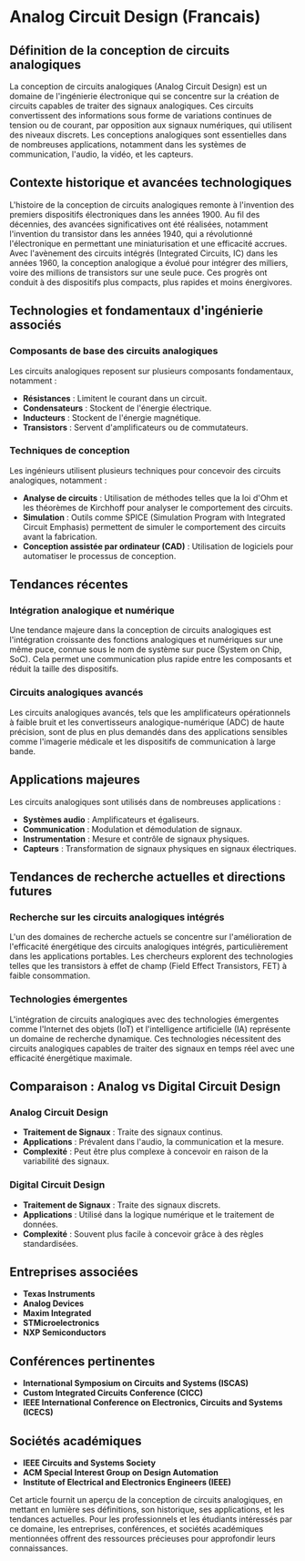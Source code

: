 # Analog Circuit Design (Francais)

## Définition de la conception de circuits analogiques

La conception de circuits analogiques (Analog Circuit Design) est un domaine de l'ingénierie électronique qui se concentre sur la création de circuits capables de traiter des signaux analogiques. Ces circuits convertissent des informations sous forme de variations continues de tension ou de courant, par opposition aux signaux numériques, qui utilisent des niveaux discrets. Les conceptions analogiques sont essentielles dans de nombreuses applications, notamment dans les systèmes de communication, l'audio, la vidéo, et les capteurs.

## Contexte historique et avancées technologiques

L'histoire de la conception de circuits analogiques remonte à l'invention des premiers dispositifs électroniques dans les années 1900. Au fil des décennies, des avancées significatives ont été réalisées, notamment l'invention du transistor dans les années 1940, qui a révolutionné l'électronique en permettant une miniaturisation et une efficacité accrues. Avec l'avènement des circuits intégrés (Integrated Circuits, IC) dans les années 1960, la conception analogique a évolué pour intégrer des milliers, voire des millions de transistors sur une seule puce. Ces progrès ont conduit à des dispositifs plus compacts, plus rapides et moins énergivores.

## Technologies et fondamentaux d'ingénierie associés

### Composants de base des circuits analogiques

Les circuits analogiques reposent sur plusieurs composants fondamentaux, notamment :

- **Résistances** : Limitent le courant dans un circuit.
- **Condensateurs** : Stockent de l'énergie électrique.
- **Inducteurs** : Stockent de l'énergie magnétique.
- **Transistors** : Servent d'amplificateurs ou de commutateurs.

### Techniques de conception

Les ingénieurs utilisent plusieurs techniques pour concevoir des circuits analogiques, notamment :

- **Analyse de circuits** : Utilisation de méthodes telles que la loi d'Ohm et les théorèmes de Kirchhoff pour analyser le comportement des circuits.
- **Simulation** : Outils comme SPICE (Simulation Program with Integrated Circuit Emphasis) permettent de simuler le comportement des circuits avant la fabrication.
- **Conception assistée par ordinateur (CAD)** : Utilisation de logiciels pour automatiser le processus de conception.

## Tendances récentes

### Intégration analogique et numérique

Une tendance majeure dans la conception de circuits analogiques est l'intégration croissante des fonctions analogiques et numériques sur une même puce, connue sous le nom de système sur puce (System on Chip, SoC). Cela permet une communication plus rapide entre les composants et réduit la taille des dispositifs.

### Circuits analogiques avancés

Les circuits analogiques avancés, tels que les amplificateurs opérationnels à faible bruit et les convertisseurs analogique-numérique (ADC) de haute précision, sont de plus en plus demandés dans des applications sensibles comme l'imagerie médicale et les dispositifs de communication à large bande.

## Applications majeures

Les circuits analogiques sont utilisés dans de nombreuses applications :

- **Systèmes audio** : Amplificateurs et égaliseurs.
- **Communication** : Modulation et démodulation de signaux.
- **Instrumentation** : Mesure et contrôle de signaux physiques.
- **Capteurs** : Transformation de signaux physiques en signaux électriques.

## Tendances de recherche actuelles et directions futures

### Recherche sur les circuits analogiques intégrés

L'un des domaines de recherche actuels se concentre sur l'amélioration de l'efficacité énergétique des circuits analogiques intégrés, particulièrement dans les applications portables. Les chercheurs explorent des technologies telles que les transistors à effet de champ (Field Effect Transistors, FET) à faible consommation.

### Technologies émergentes

L'intégration de circuits analogiques avec des technologies émergentes comme l'Internet des objets (IoT) et l'intelligence artificielle (IA) représente un domaine de recherche dynamique. Ces technologies nécessitent des circuits analogiques capables de traiter des signaux en temps réel avec une efficacité énergétique maximale.

## Comparaison : Analog vs Digital Circuit Design

### Analog Circuit Design

- **Traitement de Signaux** : Traite des signaux continus.
- **Applications** : Prévalent dans l'audio, la communication et la mesure.
- **Complexité** : Peut être plus complexe à concevoir en raison de la variabilité des signaux.

### Digital Circuit Design

- **Traitement de Signaux** : Traite des signaux discrets.
- **Applications** : Utilisé dans la logique numérique et le traitement de données.
- **Complexité** : Souvent plus facile à concevoir grâce à des règles standardisées.

## Entreprises associées

- **Texas Instruments**
- **Analog Devices**
- **Maxim Integrated**
- **STMicroelectronics**
- **NXP Semiconductors**

## Conférences pertinentes

- **International Symposium on Circuits and Systems (ISCAS)**
- **Custom Integrated Circuits Conference (CICC)**
- **IEEE International Conference on Electronics, Circuits and Systems (ICECS)**

## Sociétés académiques

- **IEEE Circuits and Systems Society**
- **ACM Special Interest Group on Design Automation**
- **Institute of Electrical and Electronics Engineers (IEEE)**

Cet article fournit un aperçu de la conception de circuits analogiques, en mettant en lumière ses définitions, son historique, ses applications, et les tendances actuelles. Pour les professionnels et les étudiants intéressés par ce domaine, les entreprises, conférences, et sociétés académiques mentionnées offrent des ressources précieuses pour approfondir leurs connaissances.